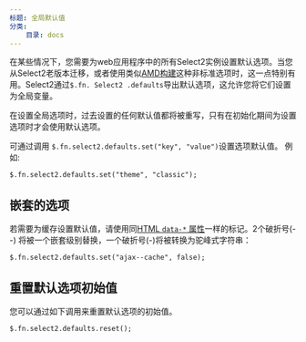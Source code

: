 ```yaml
---
标题: 全局默认值
分类:
    目录: docs
---
```


在某些情况下，您需要为web应用程序中的所有Select2实例设置默认选项。当您从Select2老版本迁移，或者使用类似[AMD构建](/getting-started/builds-and-modules#using-select2-with-amd-or-commonjs-loaders)这种非标准选项时，这一点特别有用。Select2通过`$.fn. Select2 .defaults`导出默认选项，这允许您将它们设置为全局变量。

在设置全局选项时，过去设置的任何默认值都将被重写，只有在初始化期间为设置选项时才会使用默认选项。

可通过调用 `$.fn.select2.defaults.set("key", "value")`设置选项默认值。 例如:

```
$.fn.select2.defaults.set("theme", "classic");
```

## 嵌套的选项

若需要为缓存设置默认值，请使用同[HTML `data-*` 属性](/configuration/data-attributes)一样的标记。2个破折号(--) 将被一个嵌套级别替换，一个破折号(-)将被转换为驼峰式字符串：

```
$.fn.select2.defaults.set("ajax--cache", false);
```

## 重置默认选项初始值

您可以通过如下调用来重置默认选项的初始值。

```
$.fn.select2.defaults.reset();
```
